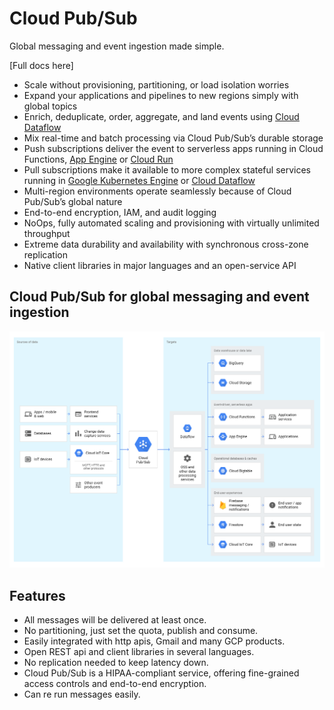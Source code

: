 # Cloud Pub/Sub
Global messaging and event ingestion made simple.

[Full docs here]

* Scale without provisioning, partitioning, or load isolation worries
* Expand your applications and pipelines to new regions simply with global topics
* Enrich, deduplicate, order, aggregate, and land events using [Cloud Dataflow](../data_flow/data_flow.md)
* Mix real-time and batch processing via Cloud Pub/Sub’s durable storage
* Push subscriptions deliver the event to serverless apps running in Cloud Functions, [App Engine](../../app_engine/app_engine.md) or [Cloud Run](../../cloud_run/cloud_run.md)
* Pull subscriptions make it available to more complex stateful services running in [Google Kubernetes Engine](../../compute_engine/kubernetes_engine.md) or [Cloud Dataflow](../data_flow/data_flow.md)
* Multi-region environments operate seamlessly because of Cloud Pub/Sub’s global nature
* End-to-end encryption, IAM, and audit logging
* NoOps, fully automated scaling and provisioning with virtually unlimited throughput
* Extreme data durability and availability with synchronous cross-zone replication
* Native client libraries in major languages and an open-service API

## Cloud Pub/Sub for global messaging and event ingestion
<img src="../../recources/global-messaging-and-event-ingestion_2x.png">

## Features
* All messages will be delivered at least once.
* No partitioning, just set the quota, publish and consume.
* Easily integrated with http apis, Gmail and many GCP products.
* Open REST api and client libraries in several languages.
* No replication needed to keep latency down.
* Cloud Pub/Sub is a HIPAA-compliant service, offering fine-grained access controls and end-to-end encryption.
* Can re run messages easily.


